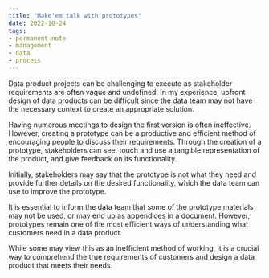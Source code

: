 ```yaml
---
title: "Make'em talk with prototypes"
date: 2022-10-24
tags: 
- permanent-note
- management
- data
- process
---
```


Data product projects can be challenging to execute as stakeholder requirements are often vague and undefined. In my experience, upfront design of data products can be difficult since the data team may not have the necessary context to create an appropriate solution.

Having numerous meetings to design the first version is often ineffective. However, creating a prototype can be a productive and efficient method of encouraging people to discuss their requirements. Through the creation of a prototype, stakeholders can see, touch and use a tangible representation of the product, and give feedback on its functionality.

Initially, stakeholders may say that the prototype is not what they need and provide further details on the desired functionality, which the data team can use to improve the prototype.

It is essential to inform the data team that some of the prototype materials may not be used, or may end up as appendices in a document. However, prototypes remain one of the most efficient ways of understanding what customers need in a data product.

While some may view this as an inefficient method of working, it is a crucial way to comprehend the true requirements of customers and design a data product that meets their needs.









